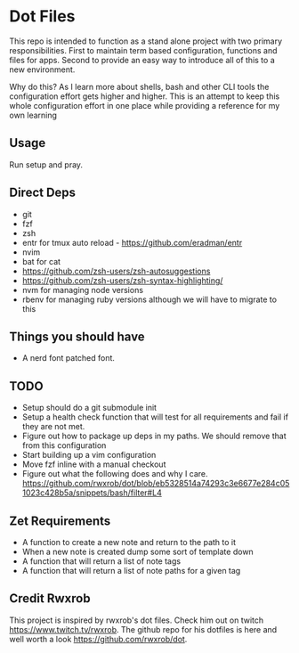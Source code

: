 # Dot Files

This repo is intended to function as a stand alone project with two primary
responsibilities. First to maintain term based configuration, functions and
files for apps. Second to provide an easy way to introduce all of this
to a new environment.

Why do this? As I learn more about shells, bash and other CLI tools the 
configuration effort gets higher and higher. This is an attempt to keep this 
whole configuration effort in one place while providing a reference for my own
learning

## Usage 
Run setup and pray.

## Direct Deps
 * git
 * fzf
 * zsh
 * entr for tmux auto reload - https://github.com/eradman/entr
 * nvim 
 * bat for cat
 * https://github.com/zsh-users/zsh-autosuggestions
 * https://github.com/zsh-users/zsh-syntax-highlighting/
 * nvm for managing node versions
 * rbenv for managing ruby versions although we will have to migrate to this

## Things you should have
 * A nerd font patched font.

## TODO  
 * Setup should do a git submodule init
 * Setup a health check function that will test for all requirements and fail
   if they are not met.
 * Figure out how to package up deps in my paths. We should remove that from
   this configuration
 * Start building up a vim configuration
 * Move fzf inline with a manual checkout
 * Figure out what the following does and why I care.
   https://github.com/rwxrob/dot/blob/eb5328514a74293c3e6677e284c051023c428b5a/snippets/bash/filter#L4
 
## Zet Requirements
 * A function to create a new note and return to the path to it
 * When a new note is created dump some sort of template down
 * A function that will return a list of note tags
 * A function that will return a list of note paths for a given tag

## Credit Rwxrob
This project is inspired by rwxrob's dot files.  Check him out on twitch 
https://www.twitch.tv/rwxrob. The github repo for his dotfiles 
is here and well worth a look https://github.com/rwxrob/dot. 

